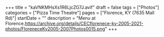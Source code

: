 +++
title = "kaVNKMHsXs1R6LjcZG7J.avif"
draft = false
tags = ["Photos"]
categories = ["Pizza Time Theatre"]
pages = ["Florence, KY (7635 Mall Rd)"]
startDate = ""
description = "Menu at Florence.https://archive.org/details/CECflorenece-ky-2005-2021-photos/FloreneceKy2005-2007Photos0015.png"
+++
